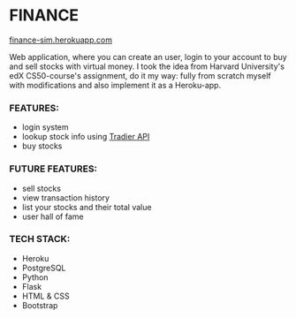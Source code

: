 # FINANCE
[finance-sim.herokuapp.com](https://finance-sim.herokuapp.com/)

Web application, where you can create an user, login to your account to buy and sell stocks with virtual money. I took the idea from Harvard University's edX CS50-course's assignment, do it my way: fully from scratch myself with modifications and also implement it as a Heroku-app.

### FEATURES:
- login system
- lookup stock info using [Tradier API](https://developer.tradier.com/getting_started)
- buy stocks

### FUTURE FEATURES:
- sell stocks
- view transaction history
- list your stocks and their total value
- user hall of fame

### TECH STACK:
- Heroku
- PostgreSQL
- Python
- Flask
- HTML & CSS
- Bootstrap
